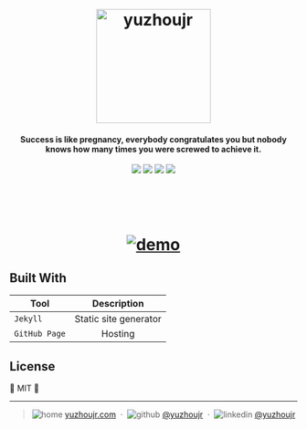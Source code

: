 <h1 align="center">
  <br>
  <a href="http://yuzhoujr.com"><img src="http://yuzhoujr.com/legacy/image/logo.jpg" alt="yuzhoujr" width="200"></a>

</h1>

<h4 align="center">Success is like pregnancy, everybody congratulates you but nobody knows how many times you were screwed to achieve it.</h4>

<p align="center">
  <img src="https://img.shields.io/badge/language-JavaScript-orange.svg?style=flat-square">
  <img src="https://img.shields.io/badge/build-passing-yellow.svg?style=flat-square">
  <img src="https://img.shields.io/badge/license-MIT-blue.svg?style=flat-square">
  <img src="https://img.shields.io/badge/downloads-0k-yellow.svg?style=flat-square">
</p>


<br>


<h1 align="center">
  <br>
  <a href="https://yuzhoujr.com"><img src="https://preview.ibb.co/iHm9xk/screencapture_yuzhoujr_1498633991601.png" alt="demo"></a>

</h1>


## Built With
Tool    |      Description
---------- | :--------------------:
`Jekyll`  | Static site generator
`GitHub Page` | Hosting



## License

🌱 MIT 🌱

---


> ![home](http://yuzhoujr.com/legacy/emoji/home.svg)
[yuzhoujr.com](http://www.yuzhoujr.com) &nbsp;&middot;&nbsp;
> ![github](http://yuzhoujr.com/legacy/emoji/github.svg)  [@yuzhoujr](https://github.com/yuzhoujr) &nbsp;&middot;&nbsp;
> ![linkedin](http://yuzhoujr.com/legacy/emoji/linkedin.svg)  [@yuzhoujr](https://linkedin.com/in/yuzhoujr)
